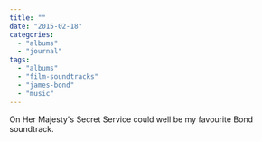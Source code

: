 ```yaml
---
title: ""
date: "2015-02-18"
categories: 
  - "albums"
  - "journal"
tags: 
  - "albums"
  - "film-soundtracks"
  - "james-bond"
  - "music"
---
```


On Her Majesty's Secret Service could well be my favourite Bond soundtrack.
